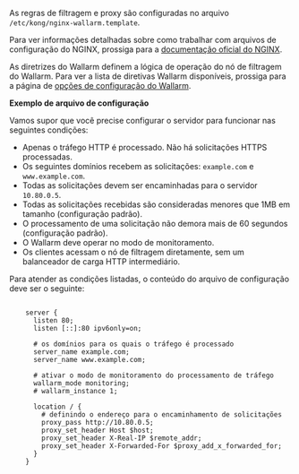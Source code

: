 As regras de filtragem e proxy são configuradas no arquivo `/etc/kong/nginx-wallarm.template`.

Para ver informações detalhadas sobre como trabalhar com arquivos de configuração do NGINX, prossiga para a [documentação oficial do NGINX](https://nginx.org/en/docs/beginners_guide.html).

As diretrizes do Wallarm definem a lógica de operação do nó de filtragem do Wallarm. Para ver a lista de diretivas Wallarm disponíveis, prossiga para a página de [opções de configuração do Wallarm](../admin-en/configure-parameters-en.md).

**Exemplo de arquivo de configuração**

Vamos supor que você precise configurar o servidor para funcionar nas seguintes condições:
* Apenas o tráfego HTTP é processado. Não há solicitações HTTPS processadas.
* Os seguintes domínios recebem as solicitações: `example.com` e `www.example.com`.
* Todas as solicitações devem ser encaminhadas para o servidor `10.80.0.5`.
* Todas as solicitações recebidas são consideradas menores que 1MB em tamanho (configuração padrão).
* O processamento de uma solicitação não demora mais de 60 segundos (configuração padrão).
* O Wallarm deve operar no modo de monitoramento.
* Os clientes acessam o nó de filtragem diretamente, sem um balanceador de carga HTTP intermediário.

Para atender as condições listadas, o conteúdo do arquivo de configuração deve ser o seguinte:

```

    server {
      listen 80;
      listen [::]:80 ipv6only=on;

      # os domínios para os quais o tráfego é processado
      server_name example.com; 
      server_name www.example.com;

      # ativar o modo de monitoramento do processamento de tráfego
      wallarm_mode monitoring; 
      # wallarm_instance 1;

      location / {
        # definindo o endereço para o encaminhamento de solicitações
        proxy_pass http://10.80.0.5; 
        proxy_set_header Host $host;
        proxy_set_header X-Real-IP $remote_addr;
        proxy_set_header X-Forwarded-For $proxy_add_x_forwarded_for;
      }
    }

```